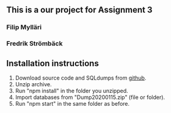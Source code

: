 ## This is a our project for Assignment 3

### Filip Mylläri
### Fredrik Strömbäck


## Installation instructions

1. Download source code and SQLdumps from [github](https://github.com/Strombach/2dv513-a3).
2. Unzip archive.
3. Run "npm install" in the folder you unzipped.
4. Import databases from "Dump20200115.zip" (file or folder).
5. Run "npm start" in the same folder as before.